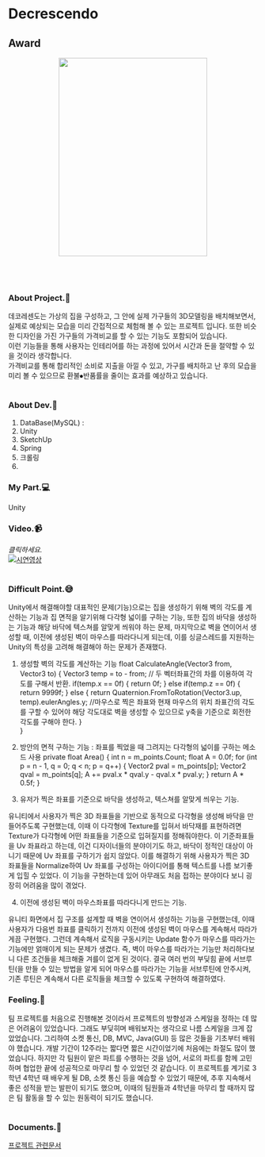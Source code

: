 # Decrescendo

## Award
<center><img src="https://user-images.githubusercontent.com/43705434/103533219-1193e000-4ed0-11eb-9770-e7b0a3757b36.jpg" width="300" height="400"></center>
<br>
<br>
<br>

### About Project.:two_men_holding_hands:
데코레센도는 가상의 집을 구성하고, 그 안에 실제 가구들의 3D모델링을 배치해보면서, 실제로 예상되는 모습을 미리 간접적으로 체험해 볼 수 있는 프로젝트 입니다.
또한 비슷한 디자인을 가진 가구들의 가격비교를 할 수 있는 기능도 포함되어 있습니다.<br>
이런 기능들을 통해 사용자는 인테리어를 하는 과정에 있어서 시간과 돈을 절약할 수 있을 것이라 생각합니다. <br>
가격비교를 통해 합리적인 소비로 지출을 아낄 수 있고, 가구를 배치하고 난 후의 모습을 미리 볼 수 있으므로 환불⦁반품률을 줄이는 효과를 예상하고 있습니다.<br>
<br>

### About Dev.:nut_and_bolt:
1. DataBase(MySQL) : 
2. Unity
3. SketchUp
4. Spring
5. 크롤링
6. 

### My Part.:computer:
Unity

### Video.:video_camera:
*클릭하세요.*<br>
[![시연영상](https://img.youtube.com/vi/yMfNDHJwZhY/0.jpg)](https://www.youtube.com/watch?v=yMfNDHJwZhY)<br>
<br>

### Difficult Point.:sweat_smile:
Unity에서 해결해야할 대표적인 문제(기능)으로는 집을 생성하기 위해 벽의 각도를 계산하는 기능과 집 면적을 알기위해 다각형 넓이를 구하는 기능, 또한 집의 바닥을 생성하는 기능과 해당 바닥에 텍스쳐를 알맞게 씌워야 하는 문제, 마지막으로 벽을 연이어서 생성할 때, 이전에 생성된 벽이 마우스를 따라다니게 되는데, 이를 싱글스레드를 지원하는 Unity의 특성을 고려해 해결해야 하는 문제가 존재했다.

1) 생성할 벽의 각도를 계산하는 기능
float CalculateAngle(Vector3 from, Vector3 to) {
        Vector3 temp = to - from;
   	 // 두 벡터좌표간의 차를 이용하여 각도를 구해서 반환.
        if(temp.x == 0f) {
            return 0f;
        } else if(temp.z == 0f) {
            return 9999f;
        } else {
            return Quaternion.FromToRotation(Vector3.up, temp).eulerAngles.y;
   	     //마우스로 찍은 좌표와 현재 마우스의 위치 좌표간의 각도를 구할 수 있어야 해당 	      각도대로 벽을 생성할 수 있으므로 y축을 기준으로 회전한 각도를 구해야 한다.
        }    
    }

2) 방안의 면적 구하는 기능 : 좌표를 찍었을 때 그려지는 다각형의 넓이를 구하는 메소드 사용
private float Area() {
      int n = m_points.Count;
      float A = 0.0f;
      for (int p = n - 1, q = 0; q < n; p = q++) {
         Vector2 pval = m_points[p];
         Vector2 qval = m_points[q];
         A += pval.x * qval.y - qval.x * pval.y;
      }
      return A * 0.5f;
   }

3) 유저가 찍은 좌표를 기준으로 바닥을 생성하고, 텍스쳐를 알맞게 씌우는 기능.

유니티에서 사용자가 찍은 3D 좌표들을 기반으로 동적으로 다각형을 생성해 바닥을 만들어주도록 구현했는데, 이때 이 다각형에 Texture를 입혀서 바닥재를 표현하려면 Texture가 다각형에 어떤 좌표들을 기준으로 입혀질지를 정해줘야한다. 이 기준좌표들을 Uv 좌표라고 하는데, 이건 디자이너들의 분야이기도 하고, 바닥이 정적인 대상이 아니기 때문에 Uv 좌표를 구하기가 쉽지 않았다. 이를 해결하기 위해 사용자가 찍은 3D 좌표들을 Normalize하여 Uv 좌표를 구성하는 아이디어를 통해 텍스트를 나름 보기좋게 입힐 수 있었다. 이 기능을 구현하는데 있어 아무래도 처음 접하는 분야이다 보니 굉장히 어려움을 많이 겪었다.

4) 이전에 생성된 벽이 마우스좌표를 따라다니게 만드는 기능.

유니티 화면에서 집 구조를 설계할 때 벽을 연이어서 생성하는 기능을 구현했는데, 이때 사용자가 다음번 좌표를 클릭하기 전까지 이전에 생성된 벽이 마우스를 계속해서 따라가게끔 구현했다. 그런데 계속해서 로직을 구동시키는 Update 함수가 마우스를 따라가는 기능에만 얽매이게 되는 문제가 생겼다. 즉, 벽이 마우스를 따라가는 기능만 처리하다보니 다른 조건들을 체크해줄 겨를이 없게 된 것이다. 결국 여러 번의 부딪힘 끝에 서브루틴(을 만들 수 있는 방법을 알게 되어 마우스를 따라가는 기능을 서브루틴에 안주시켜, 기존 루틴은 계속해서 다른 로직들을 체크할 수 있도록 구현하여 해결하였다.

### Feeling.:pencil:
팀 프로젝트를 처음으로 진행해본 것이라서 프로젝트의 방향성과 스케일을 정하는 데 많은 어려움이 있었습니다. 그래도 부딪히며 배워보자는 생각으로 나름 스케일을 크게 잡았었습니다. 그리하여 소켓 통신, DB, MVC, Java(GUI) 등 많은 것들을 기초부터 배워야 했습니다. 개발 기간이 12주라는 짧다면 짧은 시간이었기에 처음에는 좌절도 많이 했었습니다. 하지만 각 팀원이 맡은 파트를 수행하는 것을 넘어, 서로의 파트를 함께 고민하며 협업한 끝에 성공적으로 마무리 할 수 있었던 것 같습니다. 이 프로젝트를 계기로 3학년 4학년 때 배우게 될 DB, 소켓 통신 등을 예습할 수 있었기 때문에, 추후 지속해서 좋은 성적을 받는 발판이 되기도 했으며, 이때의 팀원들과 4학년을 마무리 할 때까지 많은 팀 활동을 할 수 있는 원동력이 되기도 했습니다.<br>
<br>

### Documents.:book:
[프로젝트 관련문서](https://github.com/tlagmltjq11/TeamProject/tree/master/Documents)
